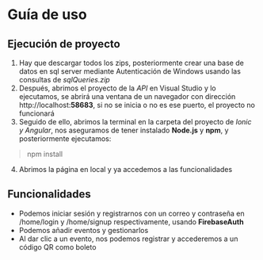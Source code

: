 # Guía de uso

## Ejecución de proyecto
1. Hay que descargar todos los zips, posteriormente crear una base de datos en sql server mediante Autenticación de Windows usando las consultas de *sqlQueries.zip*
2. Después, abrimos el proyecto de la *API* en Visual Studio y lo ejecutamos, se abrirá una ventana de un navegador con dirección http://localhost:**58683**, si no se inicia o no es ese puerto, el proyecto no funcionará
3. Seguido de ello, abrimos la terminal en la carpeta del proyecto de *Ionic y Angular*, nos aseguramos de tener instalado **Node.js** y **npm**, y posteriormente ejecutamos:
> npm install
4. Abrimos la página en local y ya accedemos a las funcionalidades

## Funcionalidades
+ Podemos iniciar sesión y registrarnos con un correo y contraseña en /home/login y /home/signup respectivamente, usando **FirebaseAuth**
+ Podemos añadir eventos y gestionarlos
+ Al dar clic a un evento, nos podemos registrar y accederemos a un código QR como boleto
